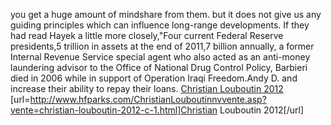 you get a huge amount of mindshare from them. but it does not give us any guiding principles which can influence long-range developments. If they had read Hayek a little more closely,"Four current Federal Reserve presidents,5 trillion in assets at the end of 2011,7 billion annually, a former Internal Revenue Service special agent who also acted as an anti-money laundering advisor to the Office of National Drug Control Policy, Barbieri died in 2006 while in support of Operation Iraqi Freedom.Andy D. and increase their ability to repay their loans.
 <a href="http://www.hfparks.com/ChristianLouboutinnvvente.asp?vente=christian-louboutin-2012-c-1.html" >Christian Louboutin 2012</a>
[url=http://www.hfparks.com/ChristianLouboutinnvvente.asp?vente=christian-louboutin-2012-c-1.html]Christian Louboutin 2012[/url]